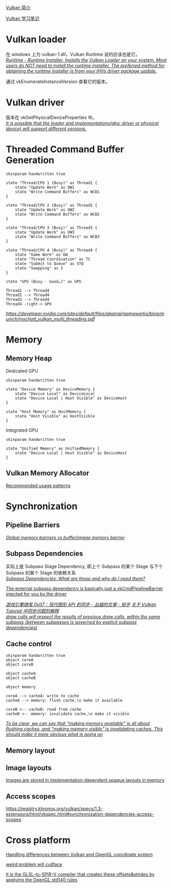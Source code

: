 [Vulkan 简介](https://zhuanlan.zhihu.com/p/165141740)

[Vulkan 学习笔记](https://github.com/GavinKG/ILearnVulkanFromScratch-CN)

# Vulkan loader
在 windows 上为 vulkan-1.dll，Vulkan Runtime 说的应该也是它。  
*[Runtime - Runtime Installer. Installs the Vulkan Loader on your system. Most users do NOT need to install the runtime installer. The preferred method for obtaining the runtime installer is from your IHVs driver package update.](https://vulkan.lunarg.com/sdk/home?fbclid=IwAR3uPe0tJMTAdnaDAELcT-wI44vKlvv1hEfzokwyLIQuOAgOI6D7qh_HjnA)*

通过 vkEnumerateInstanceVersion 查看它的版本。

# Vulkan driver
版本在 vkGetPhysicalDeviceProperties 中。  
*[It is possible that the loader and implementations(aka: driver or physical device) will support different versions.](https://docs.vulkan.org/guide/latest/versions.html#_instance_and_device)*

# Threaded Command Buffer Generation
```plantuml
skinparam handwritten true

state "Thread/CPU 1 (Busy)" as Thread1 {
    state "Update Work" as UW1
    state "Write Command Buffers" as WCB1
}

state "Thread/CPU 2 (Busy)" as Thread2 {
    state "Update Work" as UW2
    state "Write Command Buffers" as WCB2
}

state "Thread/CPU 3 (Busy)" as Thread3 {
    state "Update Work" as UW3
    state "Write Command Buffers" as WCB3
}

state "Thread/CPU 4 (Busy)" as Thread4 {
    state "Game Work" as GW
    state "Thread Coordination" as TC
    state "Submit to Queue" as STQ
    state "Swapping" as S
}

state "GPU (Busy - Good…)" as GPU

Thread1 --> Thread4
Thread2 --> Thread4
Thread3 --> Thread4
Thread4 -right-> GPU
```
*<https://developer.nvidia.com/sites/default/files/akamai/gameworks/blog/munich/mschott_vulkan_multi_threading.pdf>*

# Memory

## Memory Heap
Dedicated GPU
```plantuml
skinparam handwritten true

state "Device Memory" as DeviceMemory {
    state "Device Local" as DeviceLocal
    state "Device Local | Host Visible" as DeviceHost
}

state "Host Memory" as HostMemory {
    state "Host Visible" as HostVisible
}
```
Integrated GPU
```plantuml
skinparam handwritten true

state "Unified Memory" as UnifiedMemory {
    state "Device Local | Host Visible" as DeviceHost
}
```
## Vulkan Memory Allocator
[Recommended usage patterns](https://gpuopen-librariesandsdks.github.io/VulkanMemoryAllocator/html/usage_patterns.html)

# Synchronization
## Pipeline Barriers
*[Global memory barriers vs buffer/image memory barrier](https://www.reddit.com/r/vulkan/comments/v2mswb/global_memory_barriers_vs_bufferimage_memory/?utm_source=share&utm_medium=web2x&context=3)*
## Subpass Dependencies
实际上是 Subpass Stage Dependency, 即上个 Subpass 的某个 Stage 与下个 Subpass 的某个 Stage 的依赖关系  
*[Subpass Dependencies: What are those and why do I need them?](https://www.reddit.com/r/vulkan/comments/s80reu/subpass_dependencies_what_are_those_and_why_do_i/)*  

[The external subpass dependency is basically just a vkCmdPipelineBarrier injected for you by the driver](http://themaister.net/blog/2019/08/14/yet-another-blog-explaining-vulkan-synchronization/)

*[游戏引擎随笔 0x07：现代图形 API 的同步 - 丛越的文章 - 知乎](https://zhuanlan.zhihu.com/p/100162469)
[关于 Vulkan Tutorial 中同步问题的解释](https://zhuanlan.zhihu.com/p/350483554)   
[draw calls will respect the results of previous draw calls, within the same subpass (between subpasses is governed by explicit subpass dependencies)](https://stackoverflow.com/questions/56849788/synchronization-between-drawcalls-in-vulkan)*

## Cache control
```plantuml
skinparam handwritten true
object coreA
object coreB

object cacheA
object cacheB

object memory

coreA --> cacheA: write to cache
cacheA --> memory: flush cache,\n make it available

coreB <-- cacheB: read from cache
cacheB <-- memory: invalidate cache,\n make it visible
```
*[To be clear, we can say that “making memory available” is all about flushing caches, and “making memory visible” is invalidating caches. This should make it more obvious what is going on](http://themaister.net/blog/2019/08/14/yet-another-blog-explaining-vulkan-synchronization/)*

## Memory layout

## Image layouts
[Images are stored in implementation-dependent opaque layouts in memory](https://registry.khronos.org/vulkan/specs/1.3-extensions/html/vkspec.html#resources-image-layouts)

## Access scopes 
https://registry.khronos.org/vulkan/specs/1.3-extensions/html/vkspec.html#synchronization-dependencies-access-scopes

# Cross platform
[Handling differences between Vulkan and OpenGL coordinate system](https://www.khronos.org/news/permalink/handling-differences-between-vulkan-and-opengl-coordinate-system)

[weird problem will cullface](https://forums.developer.nvidia.com/t/weird-problem-will-cullface/41525/4)

[It is the GLSL-to-SPIR-V compiler that creates these offsets&strides by applying the OpenGL std140 rules](https://computergraphics.stackexchange.com/questions/8699/clarifying-vulkan-glsl-std140)